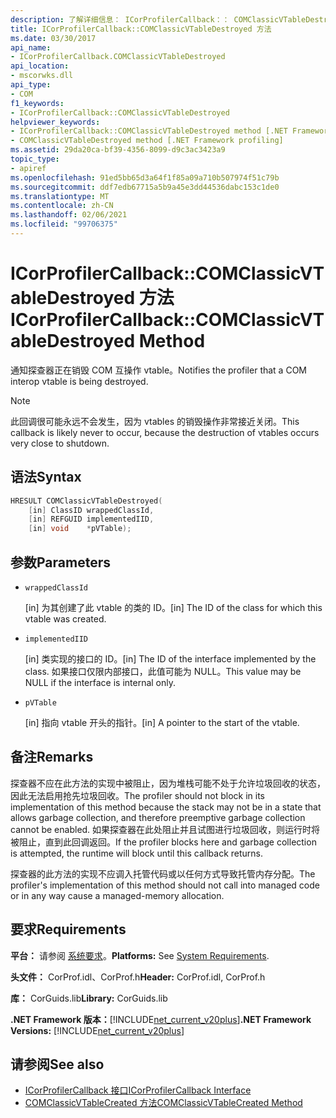```yaml
---
description: 了解详细信息： ICorProfilerCallback：： COMClassicVTableDestroyed 方法
title: ICorProfilerCallback::COMClassicVTableDestroyed 方法
ms.date: 03/30/2017
api_name:
- ICorProfilerCallback.COMClassicVTableDestroyed
api_location:
- mscorwks.dll
api_type:
- COM
f1_keywords:
- ICorProfilerCallback::COMClassicVTableDestroyed
helpviewer_keywords:
- ICorProfilerCallback::COMClassicVTableDestroyed method [.NET Framework profiling]
- COMClassicVTableDestroyed method [.NET Framework profiling]
ms.assetid: 29da20ca-bf39-4356-8099-d9c3ac3423a9
topic_type:
- apiref
ms.openlocfilehash: 91ed5bb65d3a64f1f85a09a710b507974f51c79b
ms.sourcegitcommit: ddf7edb67715a5b9a45e3dd44536dabc153c1de0
ms.translationtype: MT
ms.contentlocale: zh-CN
ms.lasthandoff: 02/06/2021
ms.locfileid: "99706375"
---
```

# <a name="icorprofilercallbackcomclassicvtabledestroyed-method"></a><span data-ttu-id="84c47-103">ICorProfilerCallback::COMClassicVTableDestroyed 方法</span><span class="sxs-lookup"><span data-stu-id="84c47-103">ICorProfilerCallback::COMClassicVTableDestroyed Method</span></span>

<span data-ttu-id="84c47-104">通知探查器正在销毁 COM 互操作 vtable。</span><span class="sxs-lookup"><span data-stu-id="84c47-104">Notifies the profiler that a COM interop vtable is being destroyed.</span></span>  
  
> [!NOTE]
> <span data-ttu-id="84c47-105">此回调很可能永远不会发生，因为 vtables 的销毁操作非常接近关闭。</span><span class="sxs-lookup"><span data-stu-id="84c47-105">This callback is likely never to occur, because the destruction of vtables occurs very close to shutdown.</span></span>  
  
## <a name="syntax"></a><span data-ttu-id="84c47-106">语法</span><span class="sxs-lookup"><span data-stu-id="84c47-106">Syntax</span></span>  
  
```cpp  
HRESULT COMClassicVTableDestroyed(  
    [in] ClassID wrappedClassId,  
    [in] REFGUID implementedIID,  
    [in] void    *pVTable);  
```  
  
## <a name="parameters"></a><span data-ttu-id="84c47-107">参数</span><span class="sxs-lookup"><span data-stu-id="84c47-107">Parameters</span></span>

- `wrappedClassId`

  <span data-ttu-id="84c47-108">\[in] 为其创建了此 vtable 的类的 ID。</span><span class="sxs-lookup"><span data-stu-id="84c47-108">\[in] The ID of the class for which this vtable was created.</span></span>

- `implementedIID`

  <span data-ttu-id="84c47-109">\[in] 类实现的接口的 ID。</span><span class="sxs-lookup"><span data-stu-id="84c47-109">\[in] The ID of the interface implemented by the class.</span></span> <span data-ttu-id="84c47-110">如果接口仅限内部接口，此值可能为 NULL。</span><span class="sxs-lookup"><span data-stu-id="84c47-110">This value may be NULL if the interface is internal only.</span></span>

- `pVTable`

  <span data-ttu-id="84c47-111">\[in] 指向 vtable 开头的指针。</span><span class="sxs-lookup"><span data-stu-id="84c47-111">\[in] A pointer to the start of the vtable.</span></span>

## <a name="remarks"></a><span data-ttu-id="84c47-112">备注</span><span class="sxs-lookup"><span data-stu-id="84c47-112">Remarks</span></span>  

 <span data-ttu-id="84c47-113">探查器不应在此方法的实现中被阻止，因为堆栈可能不处于允许垃圾回收的状态，因此无法启用抢先垃圾回收。</span><span class="sxs-lookup"><span data-stu-id="84c47-113">The profiler should not block in its implementation of this method because the stack may not be in a state that allows garbage collection, and therefore preemptive garbage collection cannot be enabled.</span></span> <span data-ttu-id="84c47-114">如果探查器在此处阻止并且试图进行垃圾回收，则运行时将被阻止，直到此回调返回。</span><span class="sxs-lookup"><span data-stu-id="84c47-114">If the profiler blocks here and garbage collection is attempted, the runtime will block until this callback returns.</span></span>  
  
 <span data-ttu-id="84c47-115">探查器的此方法的实现不应调入托管代码或以任何方式导致托管内存分配。</span><span class="sxs-lookup"><span data-stu-id="84c47-115">The profiler's implementation of this method should not call into managed code or in any way cause a managed-memory allocation.</span></span>  
  
## <a name="requirements"></a><span data-ttu-id="84c47-116">要求</span><span class="sxs-lookup"><span data-stu-id="84c47-116">Requirements</span></span>  

 <span data-ttu-id="84c47-117">**平台：** 请参阅 [系统要求](../../get-started/system-requirements.md)。</span><span class="sxs-lookup"><span data-stu-id="84c47-117">**Platforms:** See [System Requirements](../../get-started/system-requirements.md).</span></span>  
  
 <span data-ttu-id="84c47-118">**头文件：** CorProf.idl、CorProf.h</span><span class="sxs-lookup"><span data-stu-id="84c47-118">**Header:** CorProf.idl, CorProf.h</span></span>  
  
 <span data-ttu-id="84c47-119">**库：** CorGuids.lib</span><span class="sxs-lookup"><span data-stu-id="84c47-119">**Library:** CorGuids.lib</span></span>  
  
 <span data-ttu-id="84c47-120">**.NET Framework 版本：**[!INCLUDE[net_current_v20plus](../../../../includes/net-current-v20plus-md.md)]</span><span class="sxs-lookup"><span data-stu-id="84c47-120">**.NET Framework Versions:** [!INCLUDE[net_current_v20plus](../../../../includes/net-current-v20plus-md.md)]</span></span>  
  
## <a name="see-also"></a><span data-ttu-id="84c47-121">请参阅</span><span class="sxs-lookup"><span data-stu-id="84c47-121">See also</span></span>

- [<span data-ttu-id="84c47-122">ICorProfilerCallback 接口</span><span class="sxs-lookup"><span data-stu-id="84c47-122">ICorProfilerCallback Interface</span></span>](icorprofilercallback-interface.md)
- [<span data-ttu-id="84c47-123">COMClassicVTableCreated 方法</span><span class="sxs-lookup"><span data-stu-id="84c47-123">COMClassicVTableCreated Method</span></span>](icorprofilercallback-comclassicvtablecreated-method.md)
